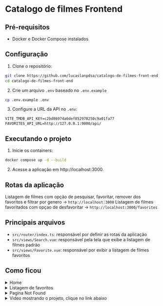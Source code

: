 # Catalogo de filmes Frontend

## Pré-requisitos

- Docker e Docker Compose instalados

## Configuração

1. Clone o repositório:
```bash
git clone https://github.com/lucaslanpdsa/catalogo-de-filmes-front-end
cd catalogo-de-filmes-front-end
```
2. Crie um arquivo `.env` baseado no `.env.example`
```bash
cp .env.example .env
```
3. Configure a URL da API no `.env`:
```env
VITE_TMDB_API_KEY=c2bd86974a6def852978250c9a01fa77
FAVORITES_API_URL=http://127.0.0.1:9000/api/
```

## Executando o projeto

1. Inicie os containers:
```bash
docker compose up -d --build
```
2. Acesse a aplicação em http://localhost:3000.

## Rotas da aplicação
 Listagem de filmes com opção de pesquisar, favoritar, remover dos favoritos e filtrar por genero -> `http://localhost:3000`
 Listagem de filmes favoritados com opçao de desfavoritar -> `http://localhost:3000/favorites`

## Principais arquivos

- `src/router/index.ts`: responsável por definir as rotas da aplicação
- `src/views/Search.vue`: responsável pela tela que exibe a listagem de filmes padrão
- `src/views/Favorite.vue`: responsável por exibir a listagem de filmes favoritos

## Como ficou

<details>
<summary>Home</summary>
<img src="./doc/home.png">
</details>
<details>
<summary>Listagem de favoritos</summary>
<img src="./doc/favoritos.png">
</details>
<details>
<summary>Pagina Not Found</summary>
<img src="./doc/page-not-found.png">
</details>
<details>
 <summary>Video mostrando o projeto, clique no link abaixo</summary>
 https://www.veed.io/view/pt-PT/e46c9ec5-d16b-4e90-900b-dfbe29eb6206?panel=share
</details>
